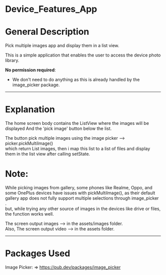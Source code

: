 # Device_Features_App

# General Description

Pick multiple images app and display them in a list view.

This is a simple application that enables the user to access the device photo library.

**No permission required**:

- We don't need to do anything as this is already handled by the image_picker package.
-----------------------------

# Explanation

The home screen body contains the ListView where the images will be displayed
And the 'pick image' button below the list.                                

The button pick multiple images using the image picker --> picker.pickMultiImage()                                 
which return List<XFile> images, then i map this list to a list of files and display them in the
list view after calling setState.                   

# Note:

While picking images from gallery, some phones like Realme, Oppo, and some OnePlus devices have
issues with pickMultiImage(), as their default gallery app does not fully support multiple selections through
image_picker .                      
but, while trying any other source of images in the devices like drive or files, the function works
well.

The screen output images --> in the assets/images folder.                             
Also, The screen output video --> in the assets folder.

-------------------------
# Packages Used

Image Picker: => https://pub.dev/packages/image_picker
